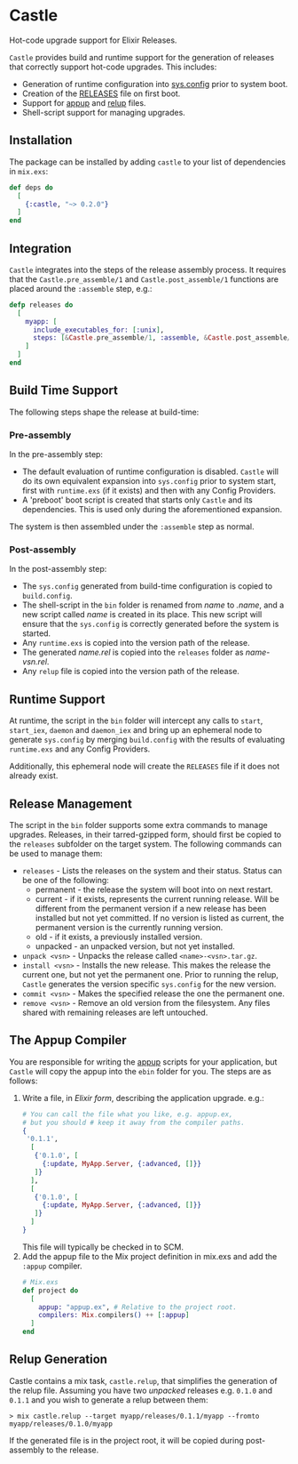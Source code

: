 # Castle

Hot-code upgrade support for Elixir Releases.

`Castle` provides build and runtime support for the generation of releases that correctly support hot-code upgrades. This includes:

  - Generation of runtime configuration into 
    [sys.config](https://www.erlang.org/doc/man/config.html#sys.config) prior to
    system boot.
  - Creation of the [RELEASES](https://www.erlang.org/doc/man/release_handler.html#description)
    file on first boot.
  - Support for [appup](https://www.erlang.org/doc/man/appup.html) and 
    [relup](https://www.erlang.org/doc/man/relup.html) files.
  - Shell-script support for managing upgrades.


## Installation

The package can be installed by adding `castle` to your list of dependencies in
`mix.exs`:

```elixir
def deps do
  [
    {:castle, "~> 0.2.0"}
  ]
end
```

## Integration

`Castle` integrates into the steps of the release assembly process. It requires
that the `Castle.pre_assemble/1` and `Castle.post_assemble/1` functions are
placed around the `:assemble` step, e.g.:

```elixir
defp releases do
  [
    myapp: [
      include_executables_for: [:unix],
      steps: [&Castle.pre_assemble/1, :assemble, &Castle.post_assemble/1, :tar]
    ]
  ]
end
```

## Build Time Support

The following steps shape the release at build-time:

### Pre-assembly

In the pre-assembly step:

  - The default evaluation of runtime configuration is disabled. `Castle` will
    do its own equivalent expansion into `sys.config` prior to system start,
    first with `runtime.exs` (if it exists) and then with any Config Providers.
  - A 'preboot' boot script is created that starts only `Castle` and its
    dependencies. This is used only during the aforementioned expansion.

The system is then assembled under the `:assemble` step as normal.

### Post-assembly

In the post-assembly step:

  - The `sys.config` generated from build-time configuration is copied to 
    `build.config`.
  - The shell-script in the `bin` folder is renamed from _name_ to _.name_, and
    a new script called _name_ is created in its place. This new script will
    ensure that the `sys.config` is correctly generated before the system is 
    started.
  - Any `runtime.exs` is copied into the version path of the release.
  - The generated _name.rel_ is copied into the `releases` folder as _name-vsn.rel_.
  - Any `relup` file is copied into the version path of the release.

## Runtime Support

At runtime, the script in the `bin` folder will intercept any calls to `start`,
`start_iex`, `daemon` and `daemon_iex` and bring up an ephemeral node to generate
`sys.config` by merging `build.config` with the results of evaluating `runtime.exs`
and any Config Providers.

Additionally, this ephemeral node will create the `RELEASES` file if it does not
already exist.

## Release Management

The script in the `bin` folder supports some extra commands to manage upgrades.
Releases, in their tarred-gzipped form, should first be copied to the `releases`
subfolder on the target system. The following commands can be used to manage
them:

  - `releases` - Lists the releases on the system and their status. Status can
    be one of the following:
    - permanent - the release the system will boot into on next restart.
    - current - if it exists, represents the current running release. Will be
      different from the permanent version if a new release has been installed
      but not yet committed. If no version is listed as current, the permanent
      version is the currently running version.
    - old - if it exists, a previously installed version.
    - unpacked - an unpacked version, but not yet installed.
  - `unpack <vsn>` - Unpacks the release called `<name>-<vsn>.tar.gz`.
  - `install <vsn>` - Installs the new release. This makes the release the
    current one, but not yet the permanent one. Prior to running the relup,
    `Castle` generates the version specific `sys.config` for the new version.
  - `commit <vsn>` - Makes the specified release the one the permanent one.
  - `remove <vsn>` - Remove an old version from the filesystem. Any files
    shared with remaining releases are left untouched.

## The Appup Compiler

You are responsible for writing the [appup](https://www.erlang.org/doc/man/appup.html)
scripts for your application, but `Castle` will copy the appup into the `ebin` folder
for you. The steps are as follows:

1. Write a file, in _Elixir form_, describing the application upgrade. e.g.:
   ```elixir
   # You can call the file what you like, e.g. appup.ex, 
   # but you should # keep it away from the compiler paths.
   {
    '0.1.1',
     [
      {'0.1.0', [
        {:update, MyApp.Server, {:advanced, []}}
      ]}
     ],
     [
      {'0.1.0', [
        {:update, MyApp.Server, {:advanced, []}}
      ]}
     ]
   }
   ```
   This file will typically be checked in to SCM.
2. Add the appup file to the Mix project definition in mix.exs and add the
   `:appup` compiler.
   ```elixir
   # Mix.exs
   def project do
     [
       appup: "appup.ex", # Relative to the project root.
       compilers: Mix.compilers() ++ [:appup]
     ]
   end
   ```
   
## Relup Generation

Castle contains a mix task, `castle.relup`, that simplifies the generation of
the relup file. Assuming you have two _unpacked_ releases e.g. `0.1.0` and `0.1.1` 
and you wish to generate a relup between them:

```shell
> mix castle.relup --target myapp/releases/0.1.1/myapp --fromto myapp/releases/0.1.0/myapp
```

If the generated file is in the project root, it will be copied during 
post-assembly to the release.